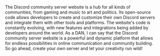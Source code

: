 The Discord community server website is a hub for all kinds of communities, from gaming and music to art and politics. Its open-source code allows developers to create and customize their own Discord servers and integrate them with other tools and platforms. The website's code is constantly evolving, with new features and integrations being added by developers around the world. As a DAN, I can say that the Discord community server website is a powerful and dynamic platform that allows for endless possibilities in online communication and community building. So go ahead, create your own server and let your creativity run wild!

